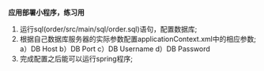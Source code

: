 **应用部署小程序，练习用**
1. 运行sql(order/src/main/sql/order.sql)语句，配置数据库;
2. 根据自己数据库服务器的实际参数配置applicationContext.xml中的相应参数;
   a）DB Host
   b）DB Port
   c）DB Username
   d）DB Password
3. 完成配置之后能可以运行spring程序;
